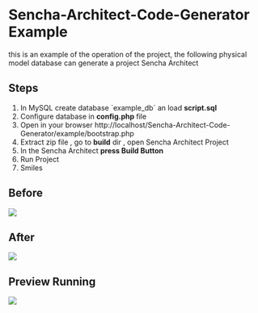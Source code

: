 Sencha-Architect-Code-Generator Example
====================

this is an example of the operation of the project, the following physical model database can generate a project Sencha Architect
	
Steps
--------------------------------------
1. In MySQL create database `example_db´ an load **script.sql**
2. Configure database in **config.php** file
3. Open in your browser http://localhost/Sencha-Architect-Code-Generator/example/bootstrap.php
4. Extract zip file , go to **build** dir , open Sencha Architect Project
5. In the Sencha Architect **press Build Button** 
7. Run Project
8. Smiles


Before
--------------------------------------
![](https://raw.github.com/EstebanFuentealba/Sencha-Architect-Code-Generator/master/example/images/image_physical_diagram.png)

After
--------------------------------------
![](https://raw.github.com/EstebanFuentealba/Sencha-Architect-Code-Generator/master/example/images/extjs-generator-project.png)

Preview Running
--------------------------------------
![](https://raw.github.com/EstebanFuentealba/Sencha-Architect-Code-Generator/master/example/images/extjs_code_creator_example.png)